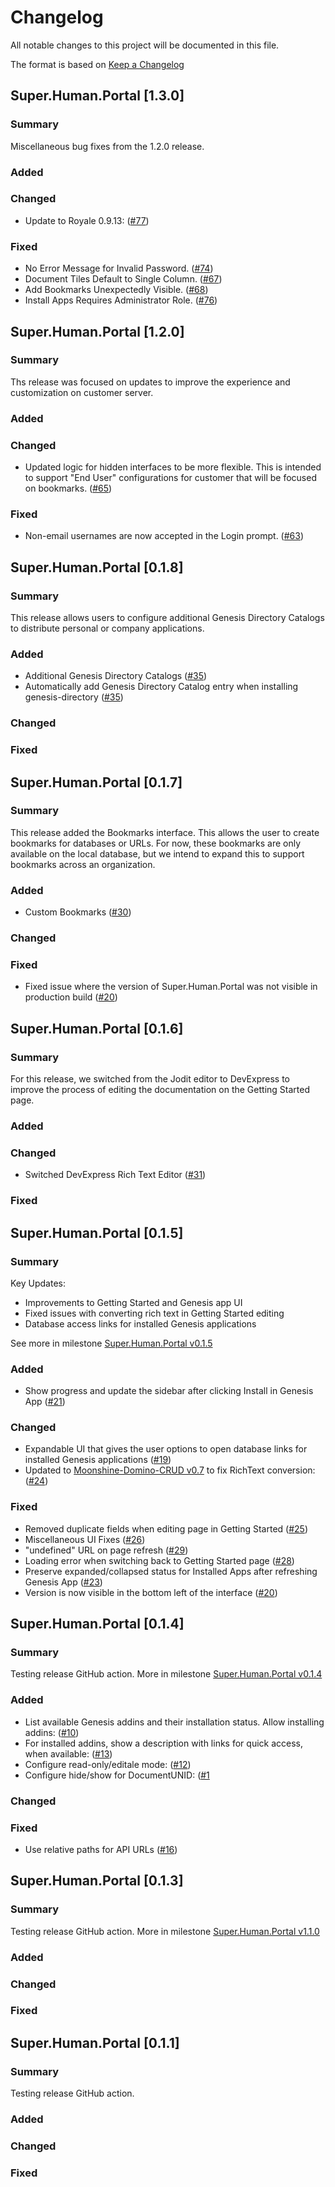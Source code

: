 # Changelog
All notable changes to this project will be documented in this file.

The format is based on [Keep a Changelog](http://keepachangelog.com/en/1.0.0/) 

## Super.Human.Portal [1.3.0]

### Summary

Miscellaneous bug fixes from the 1.2.0 release.


### Added


### Changed

* Update to Royale 0.9.13:  ([#77](https://github.com/Moonshine-IDE/Super.Human.Portal/issues/77))


### Fixed

* No Error Message for Invalid Password. ([#74](https://github.com/Moonshine-IDE/Super.Human.Portal/issues/74))
* Document Tiles Default to Single Column. ([#67](https://github.com/Moonshine-IDE/Super.Human.Portal/issues/67))
* Add Bookmarks Unexpectedly Visible.  ([#68](https://github.com/Moonshine-IDE/Super.Human.Portal/issues/68))
* Install Apps Requires Administrator Role.  ([#76](https://github.com/Moonshine-IDE/Super.Human.Portal/issues/75))



## Super.Human.Portal [1.2.0]

### Summary

Ths release was focused on updates to improve the experience and customization on customer server.


### Added


### Changed

* Updated logic for hidden interfaces to be more flexible.  This is intended to support "End User" configurations for customer that will be focused on bookmarks.  ([#65](https://github.com/Moonshine-IDE/Super.Human.Portal/issues/65))

### Fixed

* Non-email usernames are now accepted in the Login prompt.  ([#63](https://github.com/Moonshine-IDE/Super.Human.Portal/issues/63))


## Super.Human.Portal [0.1.8]

### Summary

This release allows users to configure additional Genesis Directory Catalogs to distribute personal or company applications.

### Added

* Additional Genesis Directory Catalogs ([#35](https://github.com/Moonshine-IDE/Super.Human.Portal/issues/35))
* Automatically add Genesis Directory Catalog entry when installing genesis-directory ([#35](https://github.com/Moonshine-IDE/Super.Human.Portal/issues/35))

### Changed

### Fixed



## Super.Human.Portal [0.1.7]

### Summary

This release added the Bookmarks interface.  This allows the user to create bookmarks for databases or URLs.  For now, these bookmarks are only available on the local database, but we intend to expand this to support bookmarks across an organization.

### Added

* Custom Bookmarks ([#30](https://github.com/Moonshine-IDE/Super.Human.Portal/issues/30))

### Changed

### Fixed

* Fixed issue where the version of Super.Human.Portal was not visible in production build ([#20](https://github.com/Moonshine-IDE/Super.Human.Portal/issues/20))

## Super.Human.Portal [0.1.6]

### Summary

For this release, we switched from the Jodit editor to DevExpress to improve the process of editing the documentation on the Getting Started page.

### Added


### Changed

* Switched DevExpress Rich Text Editor ([#31](https://github.com/Moonshine-IDE/Super.Human.Portal/issues/310))

### Fixed


## Super.Human.Portal [0.1.5]

### Summary

Key Updates:
- Improvements to Getting Started and Genesis app UI
- Fixed issues with converting rich text in Getting Started editing
- Database access links for installed Genesis applications

See more in milestone [Super.Human.Portal v0.1.5](https://github.com/Moonshine-IDE/Super.Human.Portal/milestone/3)

### Added

* Show progress and update the sidebar after clicking Install in Genesis App ([#21](https://github.com/Moonshine-IDE/Super.Human.Portal/issues/21))

### Changed

* Expandable UI that gives the user options to open database links for installed Genesis applications ([#19](https://github.com/Moonshine-IDE/Super.Human.Portal/issues/19))
* Updated to [Moonshine-Domino-CRUD v0.7]() to fix RichText conversion:  ([#24](https://github.com/Moonshine-IDE/Super.Human.Portal/issues/24))

### Fixed

* Removed duplicate fields when editing page in Getting Started ([#25](https://github.com/Moonshine-IDE/Super.Human.Portal/issues/25))
* Miscellaneous UI Fixes ([#26](https://github.com/Moonshine-IDE/Super.Human.Portal/issues/26))
* "undefined" URL on page refresh ([#29](https://github.com/Moonshine-IDE/Super.Human.Portal/issues/29))
* Loading error when switching back to Getting Started page ([#28](https://github.com/Moonshine-IDE/Super.Human.Portal/issues/28))
* Preserve expanded/collapsed status for Installed Apps  after refreshing Genesis App ([#23](https://github.com/Moonshine-IDE/Super.Human.Portal/issues/23))
* Version is now visible in the bottom left of the interface ([#20](https://github.com/Moonshine-IDE/Super.Human.Portal/issues/20))

## Super.Human.Portal [0.1.4]

### Summary

Testing release GitHub action. More in milestone [Super.Human.Portal v0.1.4](https://github.com/Moonshine-IDE/Super.Human.Portal/milestone/2)

### Added

* List available Genesis addins and their installation status.  Allow installing addins: ([#10](https://github.com/Moonshine-IDE/Super.Human.Portal/issues/10))
* For installed addins, show a description with links for quick access, when available: ([#13](https://github.com/Moonshine-IDE/Super.Human.Portal/issues/13))
* Configure read-only/editale mode:  ([#12](https://github.com/Moonshine-IDE/Super.Human.Portal/issues/12))
* Configure hide/show for DocumentUNID:  ([#1](https://github.com/Moonshine-IDE/Super.Human.Portal/issues/1)

### Changed

### Fixed

* Use relative paths for API URLs ([#16](https://github.com/Moonshine-IDE/Super.Human.Portal/issues/16))


## Super.Human.Portal [0.1.3]

### Summary

Testing release GitHub action. More in milestone [Super.Human.Portal v1.1.0](https://github.com/Moonshine-IDE/Super.Human.Portal/milestone/2)

### Added

### Changed

### Fixed



## Super.Human.Portal [0.1.1]

### Summary

Testing release GitHub action.

### Added

### Changed

### Fixed
